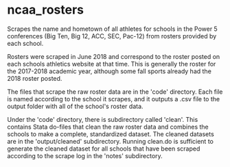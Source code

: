 # ncaa_rosters

Scrapes the name and hometown of all athletes for schools in the Power 5
conferences (Big Ten, Big 12, ACC, SEC, Pac-12) from rosters provided
by each school.

Rosters were scraped in June 2018 and correspond to the roster posted on
each schools athletics website at that time. This is generally the roster
for the 2017-2018 academic year, although some fall sports already had the
2018 roster posted.

The files that scrape the raw roster data are in the 'code' directory.
Each file is named according to the school it scrapes, and it outputs
a .csv file to the output folder with all of the school's roster data.

Under the 'code' directory, there is subdirectory called 'clean'. This contains
Stata do-files that clean the raw roster data and combines the schools
to make a complete, standardized dataset. The cleaned datasets are in
the 'output/cleaned' subdirectory. Running clean.do is sufficient
to generate the cleaned dataset for all schools that have been
scraped according to the scrape log in the 'notes' subdirectory.
